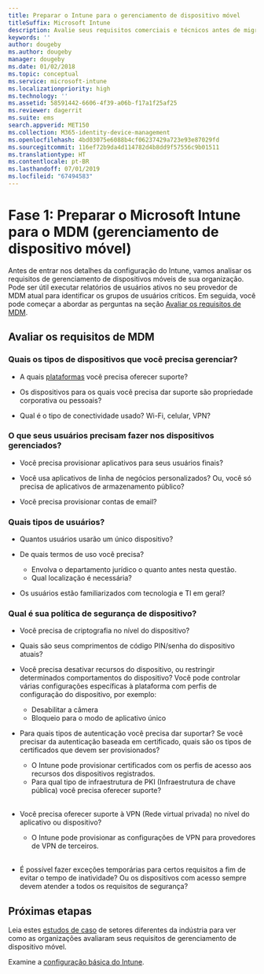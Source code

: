 ```yaml
---
title: Preparar o Intune para o gerenciamento de dispositivo móvel
titleSuffix: Microsoft Intune
description: Avalie seus requisitos comerciais e técnicos antes de migrar para o Microsoft Intune.
keywords: ''
author: dougeby
ms.author: dougeby
manager: dougeby
ms.date: 01/02/2018
ms.topic: conceptual
ms.service: microsoft-intune
ms.localizationpriority: high
ms.technology: ''
ms.assetid: 58591442-6606-4f39-a06b-f17a1f25af25
ms.reviewer: dagerrit
ms.suite: ems
search.appverid: MET150
ms.collection: M365-identity-device-management
ms.openlocfilehash: 4bd03075e6088b4cf06237429a723e93e87029fd
ms.sourcegitcommit: 116ef72b9da4d114782d4b8dd9f57556c9b01511
ms.translationtype: HT
ms.contentlocale: pt-BR
ms.lasthandoff: 07/01/2019
ms.locfileid: "67494583"
---
```

# <a name="phase-1-prepare-microsoft-intune-for-mobile-device-management-mdm"></a>Fase 1: Preparar o Microsoft Intune para o MDM (gerenciamento de dispositivo móvel)

Antes de entrar nos detalhes da configuração do Intune, vamos analisar os requisitos de gerenciamento de dispositivos móveis de sua organização. Pode ser útil executar relatórios de usuários ativos no seu provedor de MDM atual para identificar os grupos de usuários críticos. Em seguida, você pode começar a abordar as perguntas na seção [Avaliar os requisitos de MDM](migration-guide-prepare.md#assess-mdm-requirements).

## <a name="assess-mdm-requirements"></a>Avaliar os requisitos de MDM

### <a name="what-kinds-of-devices-do-you-need-to-manage"></a>Quais os tipos de dispositivos que você precisa gerenciar?

-   A quais [plataformas](supported-devices-browsers.md) você precisa oferecer suporte?

-   Os dispositivos para os quais você precisa dar suporte são propriedade corporativa ou pessoais?

-   Qual é o tipo de conectividade usado? Wi-Fi, celular, VPN?

### <a name="what-do-your-users-need-to-do-on-managed-devices"></a>O que seus usuários precisam fazer nos dispositivos gerenciados?

-   Você precisa provisionar aplicativos para seus usuários finais?

-   Você usa aplicativos de linha de negócios personalizados? Ou, você só precisa de aplicativos de armazenamento público?

-   Você precisa provisionar contas de email?

### <a name="what-kinds-of-users"></a>Quais tipos de usuários?

-   Quantos usuários usarão um único dispositivo?

-   De quais termos de uso você precisa?

    -   Envolva o departamento jurídico o quanto antes nesta questão.
    -   Qual localização é necessária?

-   Os usuários estão familiarizados com tecnologia e TI em geral?

### <a name="what-is-your-device-security-policy"></a>Qual é sua política de segurança de dispositivo?

- Você precisa de criptografia no nível do dispositivo?

- Quais são seus comprimentos de código PIN/senha do dispositivo atuais?

- Você precisa desativar recursos do dispositivo, ou restringir determinados comportamentos do dispositivo? Você pode controlar várias configurações específicas à plataforma com perfis de configuração do dispositivo, por exemplo:
    - Desabilitar a câmera
    - Bloqueio para o modo de aplicativo único<br/>

- Para quais tipos de autenticação você precisa dar suportar? Se você precisar da autenticação baseada em certificado, quais são os tipos de certificados que devem ser provisionados?
  - O Intune pode provisionar certificados com os perfis de acesso aos recursos dos dispositivos registrados.
  -   Para qual tipo de infraestrutura de PKI (Infraestrutura de chave pública) você precisa oferecer suporte?
  <br></br>
- Você precisa oferecer suporte à VPN (Rede virtual privada) no nível do aplicativo ou dispositivo?

  -   O Intune pode provisionar as configurações de VPN para provedores de VPN de terceiros.
  <br/><br/>
- É possível fazer exceções temporárias para certos requisitos a fim de evitar o tempo de inatividade? Ou os dispositivos com acesso sempre devem atender a todos os requisitos de segurança?

## <a name="next-steps"></a>Próximas etapas
Leia estes [estudos de caso](https://customers.microsoft.com/story/mwh-global-now-part-of-stantec-secures-mobile-devices-with-intune) de setores diferentes da indústria para ver como as organizações avaliaram seus requisitos de gerenciamento de dispositivo móvel.

Examine a [configuração básica do Intune](migration-guide-setup.md).
